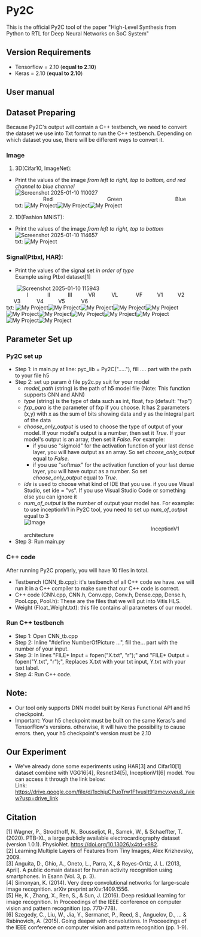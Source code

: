 # Py2C

This is the official Py2C tool of the paper "High-Level Synthesis from Python to RTL for Deep
Neural Networks on SoC System"

## Version Requirements  
- Tensorflow = 2.10 (**equal to 2.10**)
- Keras = 2.10  (**equal to 2.10**)
## User manual  

## Dataset Preparing  
Because Py2C's output will contain a C++ testbench, we need to convert the dataset we use into Txt format to run the C++ testbench. Depending on which dataset you use, there will be different ways to convert it.
### Image
1. 3D(Cifar10, ImageNet):
- Print the values ​​of the image *from left to right, top to bottom, and red channel to blue channel*  
![Screenshot 2025-01-10 110027](https://github.com/user-attachments/assets/f6dcc3d7-5b43-4746-acd1-5930a76bf4d6)  
&nbsp;&nbsp;&nbsp;&nbsp;&nbsp;&nbsp;&nbsp;&nbsp;&nbsp;&nbsp;&nbsp;&nbsp;&nbsp;&nbsp;&nbsp;&nbsp;&nbsp;&nbsp;&nbsp;Red&nbsp;&nbsp;&nbsp;&nbsp;&nbsp;&nbsp;&nbsp;&nbsp;&nbsp;&nbsp;&nbsp;&nbsp;&nbsp;&nbsp;&nbsp;&nbsp;&nbsp;&nbsp;&nbsp;&nbsp;&nbsp;&nbsp;&nbsp;&nbsp;&nbsp;&nbsp;&nbsp;&nbsp;&nbsp;&nbsp;&nbsp;&nbsp;&nbsp;&nbsp;&nbsp;&nbsp;&nbsp;Green&nbsp;&nbsp;&nbsp;&nbsp;&nbsp;&nbsp;&nbsp;&nbsp;&nbsp;&nbsp;&nbsp;&nbsp;&nbsp;&nbsp;&nbsp;&nbsp;&nbsp;&nbsp;&nbsp;&nbsp;&nbsp;&nbsp;&nbsp;&nbsp;&nbsp;&nbsp;&nbsp;&nbsp;&nbsp;&nbsp;&nbsp;&nbsp;&nbsp;&nbsp;&nbsp;&nbsp;Blue  
txt: ![My Project](https://img.shields.io/badge/0.1_0.2_0.3_0.4_0.5_0.6_0.7_0.8_0.9-red)![My Project](https://img.shields.io/badge/1_1.1_1.2_1.3_1.4_1.5_1.6_1.7_1.8-green)![My Project](https://img.shields.io/badge/1.9_2_2.1_2.2_2.3_2.4_2.5_2.6_2.7-blue)

2. 1D(Fashion MNIST):  
- Print the values ​​of the image *from left to right, top to bottom*  
![Screenshot 2025-01-10 114657](https://github.com/user-attachments/assets/3fe3c109-20a8-469c-944b-24bb555a5cce)  
txt: ![My Project](https://img.shields.io/badge/0.1_0.2_0.3_0.4_0.5_0.6_0.7_0.8_0.9-white)
### Signal(Ptbxl, HAR):  
- Print the values ​​of the signal set *in order of type*  
Example using Ptbxl dataset[1]  

&nbsp;&nbsp;&nbsp;&nbsp;&nbsp;&nbsp;&nbsp;![Screenshot 2025-01-10 115943](https://github.com/user-attachments/assets/5e732a49-883d-43ab-ac65-192aab20158f)  
&nbsp;&nbsp;&nbsp;&nbsp;&nbsp;&nbsp;&nbsp;&nbsp;&nbsp;&nbsp;&nbsp;&nbsp;&nbsp;&nbsp;I&nbsp;&nbsp;&nbsp;&nbsp;&nbsp;&nbsp;&nbsp;&nbsp;&nbsp;&nbsp;&nbsp;&nbsp;&nbsp;II&nbsp;&nbsp;&nbsp;&nbsp;&nbsp;&nbsp;&nbsp;&nbsp;&nbsp;&nbsp;&nbsp;&nbsp;III&nbsp;&nbsp;&nbsp;&nbsp;&nbsp;&nbsp;&nbsp;&nbsp;&nbsp;&nbsp;&nbsp;VR&nbsp;&nbsp;&nbsp;&nbsp;&nbsp;&nbsp;&nbsp;&nbsp;&nbsp;&nbsp;&nbsp;VL&nbsp;&nbsp;&nbsp;&nbsp;&nbsp;&nbsp;&nbsp;&nbsp;&nbsp;&nbsp;&nbsp;&nbsp;VF&nbsp;&nbsp;&nbsp;&nbsp;&nbsp;&nbsp;&nbsp;&nbsp;&nbsp;&nbsp;V1&nbsp;&nbsp;&nbsp;&nbsp;&nbsp;&nbsp;&nbsp;&nbsp;&nbsp;&nbsp;V2&nbsp;&nbsp;&nbsp;&nbsp;&nbsp;&nbsp;&nbsp;&nbsp;&nbsp;&nbsp;&nbsp;V3&nbsp;&nbsp;&nbsp;&nbsp;&nbsp;&nbsp;&nbsp;&nbsp;&nbsp;&nbsp;&nbsp;V4&nbsp;&nbsp;&nbsp;&nbsp;&nbsp;&nbsp;&nbsp;&nbsp;&nbsp;&nbsp;V5&nbsp;&nbsp;&nbsp;&nbsp;&nbsp;&nbsp;&nbsp;&nbsp;&nbsp;&nbsp;&nbsp;V6  
txt: ![My Project](https://img.shields.io/badge/0.1_1.3_..._2.5_3.7-747474)![My Project](https://img.shields.io/badge/0.2_1.4_..._2.6_3.8-7030A0)![My Project](https://img.shields.io/badge/0.3_1.5_..._2.7_3.9-00359E)![My Project](https://img.shields.io/badge/0.4_1.6_..._2.8_4-0070C0)![My Project](https://img.shields.io/badge/0.5_1.7_..._2.9_4.1-00B0F0)![My Project](https://img.shields.io/badge/0.6_1.8_..._3_4.2-00B050)![My Project](https://img.shields.io/badge/0.7_1.9_..._3.1_4.3-92D050)![My Project](https://img.shields.io/badge/0.8_2_..._3.2_4.4-FFFF00)![My Project](https://img.shields.io/badge/0.9_2.1_..._3.3_4.5-FFC000)![My Project](https://img.shields.io/badge/1_2.2_..._3.4_4.6-FF0000)![My Project](https://img.shields.io/badge/1.1_2.3_..._3.5_4.7-C00000)![My Project](https://img.shields.io/badge/1.2_2.4_..._3.6_4.8-white)  


## Parameter Set up  
### Py2C set up
- Step 1: in main.py at line: pyc_lib = Py2C("....."), fill .... part with the path to your file h5   
- Step 2: set up param ở file py2c.py suit for your model
  - *model_path* (string) is the path of h5 model file (Note: This function supports CNN and ANN)
  - *type* (string) is the type of data such as int, float, fxp (default: "fxp")
  - *fxp_para* is the parameter of fxp if you choose. It has 2 parameters (x,y) with x as the sum of bits showing data and y as the integral part of the data
  - *choose_only_output* is used to choose the type of output of your model. If your model's output is a number, then set it *True*. If your model's output is an array, then set it *False*. For example:  
    - if you use "sigmoid" for the activation function of your last dense layer, you will have output as an array. So set *choose_only_output* equal to *False*.  
    - if you use "softmax" for the activation function of your last dense layer, you will have output as a number. So set *choose_only_output* equal to *True*.  
  - *ide* is used to choose what kind of IDE that you use. if you use Visual Studio, set ide = "vs". If you use Visual Studio Code or something else you can ignore it
  - *num_of_output* is the number of output your model has. For example: to use inceptionV1 in Py2C tool, you need to set up *num_of_output* equal to 3  
    ![Image](https://github.com/user-attachments/assets/f273f789-266a-4d34-b086-3166949de4a5)  
&nbsp;&nbsp;&nbsp;&nbsp;&nbsp;&nbsp;&nbsp;&nbsp;&nbsp;&nbsp;&nbsp;&nbsp;&nbsp;&nbsp;&nbsp;&nbsp;&nbsp;&nbsp;&nbsp;&nbsp;&nbsp;&nbsp;&nbsp;&nbsp;&nbsp;&nbsp;&nbsp;&nbsp;&nbsp;&nbsp;&nbsp;&nbsp;&nbsp;&nbsp;&nbsp;&nbsp;&nbsp;&nbsp;&nbsp;&nbsp;&nbsp;&nbsp;&nbsp;&nbsp;&nbsp;&nbsp;&nbsp;&nbsp;&nbsp;&nbsp;&nbsp;&nbsp;&nbsp;&nbsp;&nbsp;&nbsp;&nbsp;&nbsp;&nbsp;&nbsp;&nbsp;&nbsp;&nbsp;&nbsp;&nbsp;&nbsp;&nbsp;&nbsp;&nbsp;&nbsp;&nbsp;&nbsp;&nbsp;&nbsp;&nbsp;&nbsp;&nbsp;&nbsp;&nbsp;&nbsp;&nbsp;&nbsp;&nbsp;&nbsp;&nbsp;&nbsp;InceptionV1 architecture  
- Step 3: Run main.py  
### C++ code  

After running Py2C properly, you will have 10 files in total.  
- Testbench (CNN_tb.cpp): it's testbench of all C++ code we have. we will run it in a C++ compiler to make sure that our C++ code is correct.  
- C++ code (CNN.cpp, CNN.h, Conv.cpp, Conv.h, Dense.cpp, Dense.h, Pool.cpp, Pool.h): These are the files that we will put into Vitis HLS.  
- Weight (Float_Weight.txt): this file contains all parameters of our model.  
### Run C++ testbench 

- Step 1: Open CNN_tb.cpp
- Step 2: Inline "#define NumberOfPicture ...", fill the... part with the number of your input.  
- Step 3: In lines "FILE* Input = fopen("X.txt", "r");" and "FILE* Output = fopen("Y.txt", "r");", Replaces X.txt with your txt input, Y.txt with your text label.
- Step 4: Run C++ code.

## Note:
- Our tool only supports DNN model built by Keras Functional API and h5 checkpoint.
- Important: Your h5 checkpoint must be built on the same Keras's and TensorFlow's versions. otherwise, it will have the possibility to cause errors. then, your h5 checkpoint's version must be 2.10  

## Our Experiment
- We've already done some experiments using HAR[3] and Cifar10[1] dataset combine with VGG16[4], Resnet34[5], InceptionV1[6] model. You can access it through the link below:  
Link: https://drive.google.com/file/d/1xchjuCPuoTrw1F1vuslt91zmcvxyeu8_/view?usp=drive_link  

## Citation
[1] Wagner, P., Strodthoff, N., Bousseljot, R., Samek, W., & Schaeffter, T. (2020). PTB-XL, a large publicly available electrocardiography dataset (version 1.0.1). PhysioNet. https://doi.org/10.13026/x4td-x982.  
[2] Learning Multiple Layers of Features from Tiny Images, Alex Krizhevsky, 2009.  
[3] Anguita, D., Ghio, A., Oneto, L., Parra, X., & Reyes-Ortiz, J. L. (2013, April). A public domain dataset for human activity recognition using smartphones. In Esann (Vol. 3, p. 3).  
[4] Simonyan, K. (2014). Very deep convolutional networks for large-scale image recognition. arXiv preprint arXiv:1409.1556.  
[5] He, K., Zhang, X., Ren, S., & Sun, J. (2016). Deep residual learning for image recognition. In Proceedings of the IEEE conference on computer vision and pattern recognition (pp. 770-778).  
[6] Szegedy, C., Liu, W., Jia, Y., Sermanet, P., Reed, S., Anguelov, D., ... & Rabinovich, A. (2015). Going deeper with convolutions. In Proceedings of the IEEE conference on computer vision and pattern recognition (pp. 1-9).  
